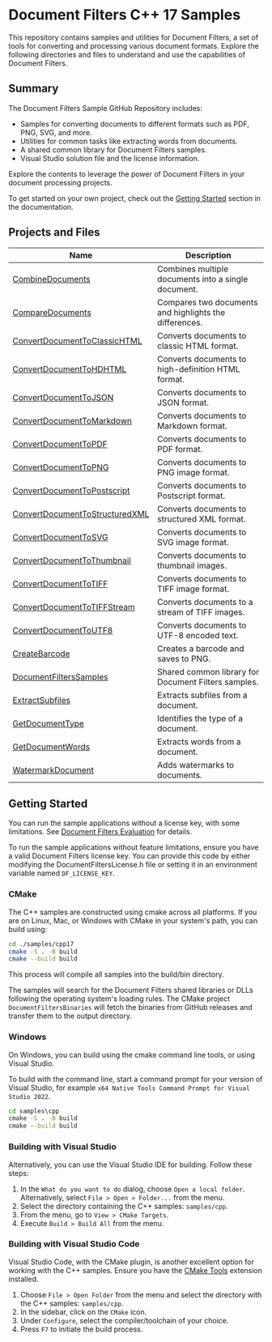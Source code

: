 # Document Filters C++ 17 Samples

This repository contains samples and utilities for Document Filters, a set of
tools for converting and processing various document formats. Explore the
following directories and files to understand and use the capabilities of
Document Filters.

## Summary

The Document Filters Sample GitHub Repository includes:

- Samples for converting documents to different formats such as PDF, PNG, SVG,
  and more.
- Utilities for common tasks like extracting words from documents.
- A shared common library for Document Filters samples.
- Visual Studio solution file and the license information.

Explore the contents to leverage the power of Document Filters in your document
processing projects.

To get started on your own project, check out the [Getting
Started](https://docs.hyland.com/DocumentFilters/en_US/Print/getting_started_with_document_filters/create_a_c_api_class_wrapper_around_native_library_functions_application.html)
section in the documentation.

## Projects and Files

| Name                                                               | Description                                            |
| ------------------------------------------------------------------ | ------------------------------------------------------ |
| [CombineDocuments](./CombineDocuments)                             | Combines multiple documents into a single document.    |
| [CompareDocuments](./CompareDocuments)                             | Compares two documents and highlights the differences. |
| [ConvertDocumentToClassicHTML](./ConvertDocumentToClassicHTML)     | Converts documents to classic HTML format.             |
| [ConvertDocumentToHDHTML](./ConvertDocumentToHDHTML)               | Converts documents to high-definition HTML format.     |
| [ConvertDocumentToJSON](./ConvertDocumentToJSON)                   | Converts documents to JSON format.                     |
| [ConvertDocumentToMarkdown](./ConvertDocumentToMarkdown)           | Converts documents to Markdown format.                 |
| [ConvertDocumentToPDF](./ConvertDocumentToPDF)                     | Converts documents to PDF format.                      |
| [ConvertDocumentToPNG](./ConvertDocumentToPNG)                     | Converts documents to PNG image format.                |
| [ConvertDocumentToPostscript](./ConvertDocumentToPostscript)       | Converts documents to Postscript format.               |
| [ConvertDocumentToStructuredXML](./ConvertDocumentToStructuredXML) | Converts documents to structured XML format.           |
| [ConvertDocumentToSVG](./ConvertDocumentToSVG)                     | Converts documents to SVG image format.                |
| [ConvertDocumentToThumbnail](./ConvertDocumentToThumbnail)         | Converts documents to thumbnail images.                |
| [ConvertDocumentToTIFF](./ConvertDocumentToTIFF)                   | Converts documents to TIFF image format.               |
| [ConvertDocumentToTIFFStream](./ConvertDocumentToTIFFStream)       | Converts documents to a stream of TIFF images.         |
| [ConvertDocumentToUTF8](./ConvertDocumentToUTF8)                   | Converts documents to UTF-8 encoded text.              |
| [CreateBarcode](./CreateBarcode)                                   | Creates a barcode and saves to PNG.                    |
| [DocumentFiltersSamples](./DocumentFiltersSamples)                 | Shared common library for Document Filters samples.    |
| [ExtractSubfiles](./ExtractSubfiles)                               | Extracts subfiles from a document.                     |
| [GetDocumentType](./GetDocumentType)                               | Identifies the type of a document.                     |
| [GetDocumentWords](./GetDocumentWords)                             | Extracts words from a document.                        |
| [WatermarkDocument](./WatermarkDocument)                           | Adds watermarks to documents.                          |


## Getting Started

You can run the sample applications without a license key, with some
limitations.  See [Document Filters Evaluation](../../EVAL.md) for details.

To run the sample applications without feature limitations, ensure you have a
valid Document Filters license key. You can provide this code by either
modifying the DocumentFiltersLicense.h file or setting it in an environment
variable named `DF_LICENSE_KEY`.

### CMake

The C++ samples are constructed using cmake across all platforms. If you are on
Linux, Mac, or Windows with CMake in your system's path, you can build using:

```bash
cd ./samples/cpp17
cmake -S . -B build
cmake --build build
```

This process will compile all samples into the build/bin directory.

The samples will search for the Document Filters shared libraries or DLLs
following the operating system's loading rules. The CMake project
`DocumentFiltersBinaries` will fetch the binaries from GitHub releases and
transfer them to the output directory.

### Windows

On Windows, you can build using the cmake command line tools, or using Visual
Studio.

To build with the command line, start a command prompt for your version of
Visual Studio, for example `x64 Native Tools Command Prompt for Visual Studio
2022`.

```bat
cd samples\cpp
cmake -S . -B build
cmake --build build
```

### Building with Visual Studio

Alternatively, you can use the Visual Studio IDE for building. Follow these
steps:

1. In the `What do you want to do` dialog, choose `Open a local folder`.
   Alternatively, select `File > Open > Folder...` from the menu.
2. Select the directory containing the C++ samples: `samples/cpp`.
3. From the menu, go to `View > CMake Targets`.
4. Execute `Build > Build All` from the menu.

### Building with Visual Studio Code

Visual Studio Code, with the CMake plugin, is another excellent option for
working with the C++ samples. Ensure you have the [CMake
Tools](https://marketplace.visualstudio.com/items?itemName=ms-vscode.cmake-tools)
extension installed.

1. Choose `File > Open Folder` from the menu and select the directory with the
   C++ samples: `samples/cpp`.
2. In the sidebar, click on the `CMake` icon.
3. Under `Configure`, select the compiler/toolchain of your choice.
4. Press `F7` to initiate the build process.
